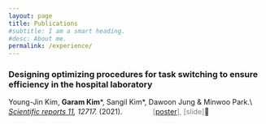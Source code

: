 ```yaml
---
layout: page
title: Publications
#subtitle: I am a smart heading.
#desc: About me.
permalink: /experience/
---
```



### Designing optimizing procedures for task switching to ensure efficiency in the hospital laboratory
Young-Jin Kim, __Garam Kim__\*, Sangil Kim\*, Dawoon Jung & Minwoo Park.\\
_[Scientific reports 11](https://www.nature.com/articles/s41598-021-92116-z), 12717._ (2021). <span style="color:grey"> 　　　　\[[poster](/assets/file/KSIAM_poster.pdf)\], [slide]</span>
